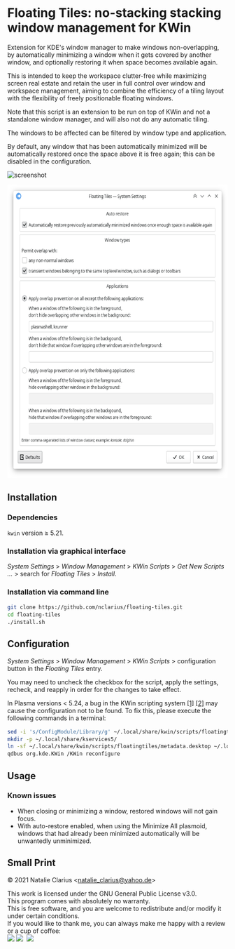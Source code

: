 # Floating Tiles: no-stacking stacking window management for KWin

Extension for KDE's window manager to make windows non-overlapping, by automatically minimizing a window when it gets covered by another window, and optionally restoring it when space becomes available again.

This is intended to keep the workspace clutter-free while maximizing screen real estate and retain the user in full control over window and workspace management, aiming to combine the efficiency of a tiling layout with the flexibility of freely positionable floating windows.

Note that this script is an extension to be run on top of KWin and not a standalone window manager, and will also not do any automatic tiling.

The windows to be affected can be filtered by window type and application. 

By default, any window that has been automatically minimized will be automatically restored once the space above it is free again; this can be disabled in the configuration.

![screenshot](.img/screenshot.gif)

<img src=".img/config.png" alt="config" height="668"/>

## Installation

### Dependencies

`kwin` version ≥ 5.21.

### Installation via graphical interface

*System Settings* > *Window Management* > *KWin Scripts* > *Get New Scripts …* > search for *Floating Tiles* > *Install*.

### Installation via command line

```bash
git clone https://github.com/nclarius/floating-tiles.git
cd floating-tiles
./install.sh
```

## Configuration

*System Settings* > *Window Management* > *KWin Scripts* > configuration button in the *Floating Tiles* entry.

You may need to uncheck the checkbox for the script, apply the settings, recheck, and reapply in order for the changes to take effect.

In Plasma versions < 5.24, a bug in the KWin scripting system [[1]](https://bugs.kde.org/show_bug.cgi?id=411430) [[2]](https://bugs.kde.org/show_bug.cgi?id=444378) may cause the configuration not to be found. To fix this, please execute the following commands in a terminal:

```bash
sed -i 's/ConfigModule/Library/g' ~/.local/share/kwin/scripts/floatingtiles/metadata.desktop
mkdir -p ~/.local/share/kservices5/
ln -sf ~/.local/share/kwin/scripts/floatingtiles/metadata.desktop ~/.local/share/kservices5/floatingtiles.desktop
qdbus org.kde.KWin /KWin reconfigure
```

## Usage

### Known issues

- When closing or minimizing a window, restored windows will not gain focus.
- With auto-restore enabled, when using the Minimize All plasmoid, windows that had already been minimized automatically will be unwantedly unminimized.


## Small Print

© 2021 Natalie Clarius \<natalie_clarius@yahoo.de\>

This work is licensed under the GNU General Public License v3.0.  
This program comes with absolutely no warranty.  
This is free software, and you are welcome to redistribute and/or modify it under certain conditions.  
If you would like to thank me, you can always make me happy with a review or a cup of coffee:  
<a href="https://store.kde.org/p/1619690"><img src="https://raw.githubusercontent.com/nclarius/Plasma-window-decorations/main/.img/kdestore.png" height="25"/></a> <a href="https://www.paypal.com/donate/?hosted_button_id=7LUUJD83BWRM4"><img src="https://www.paypalobjects.com/en_US/DK/i/btn/btn_donateCC_LG.gif" height="25"/></a>&nbsp;&nbsp;<a href="https://www.buymeacoffee.com/nclarius"><img src="https://cdn.buymeacoffee.com/buttons/v2/default-yellow.png" height="25"/></a>

